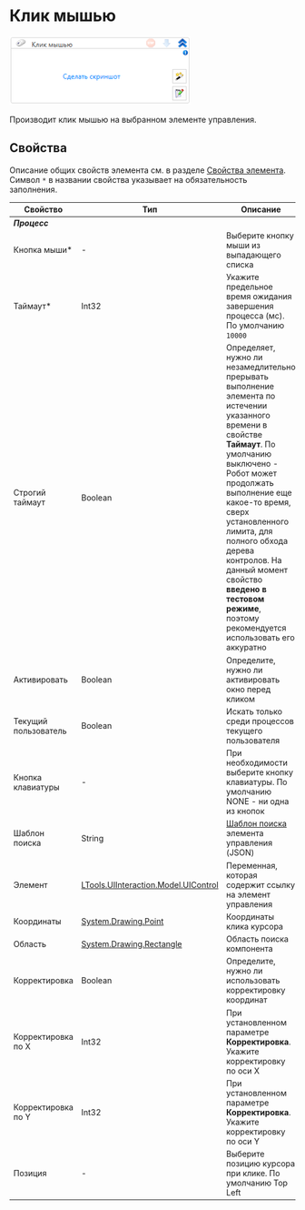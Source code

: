 # Клик мышью

![](<../../../.gitbook/assets/image (493) (1) (1).png>)

Производит клик мышью на выбранном элементе управления.

## Свойства
Описание общих свойств элемента см. в разделе [Свойства элемента](https://docs.primo-rpa.ru/primo-rpa/primo-studio/process/elements#svoistva-elementa).\
Символ `*` в названии свойства указывает на обязательность заполнения.

| Свойство             | Тип                                  | Описание                                            |
| -------------------- | ------------------------------------ | --------------------------------------------------- |
| ***Процесс***        |  |    |
| Кнопка мыши\*        | -                                    | Выберите кнопку мыши из выпадающего списка          |
| Таймаут\*            | Int32                                | Укажите предельное время ожидания завершения процесса (мс). По умолчанию `10000` |
| Строгий таймаут      | Boolean                              | Определяет, нужно ли незамедлительно прерывать выполнение элемента по истечении указанного времени в свойстве **Таймаут**. По умолчанию выключено - Робот может продолжать выполнение еще какое-то время, сверх установленного лимита, для полного обхода дерева контролов. На данный момент свойство **введено в тестовом режиме**, поэтому рекомендуется использовать его аккуратно |
| Активировать         | Boolean                              | Определите, нужно ли активировать окно перед кликом |
| Текущий пользователь | Boolean                              | Искать только среди процессов текущего пользователя |
| Кнопка клавиатуры    | -                                    | При необходимости выберите кнопку клавиатуры. По умолчанию NONE - ни одна из кнопок |
| Шаблон поиска        | String                               | [Шаблон поиска](https://docs.primo-rpa.ru/primo-rpa/primo-studio/process/searchpatterns) элемента управления   (JSON)            |
| Элемент              | [LTools.UIInteraction.Model.UIControl](https://docs.primo-rpa.ru/primo-rpa/g_elements/el_basic/els_uiinteraction/tipy-dannykh/uicontrol) | Переменная, которая содержит ссылку на элемент управления |
| Координаты           | [System.Drawing.Point](https://learn.microsoft.com/ru-RU/dotnet/api/system.drawing.point?view=net-6.0&viewFallbackFrom=windowsdesktop-3.1) | Координаты клика курсора |
| Область              | [System.Drawing.Rectangle](https://learn.microsoft.com/ru-ru/dotnet/api/system.drawing.rectangle?view=netcore-3.0) | Область поиска компонента |
| Корректировка        | Boolean                              | Определите, нужно ли использовать корректировку координат |
| Корректировка по X   | Int32                                | При установленном параметре **Корректировка**. Укажите корректировку по оси X |
| Корректировка по Y   | Int32                                | При установленном параметре **Корректировка**. Укажите корректировку по оси Y |
| Позиция              | -                                    | Выберите позицию курсора при клике. По умолчанию Top Left |



